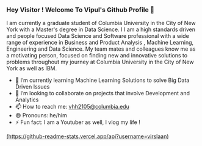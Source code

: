 ### Hey Visitor ! Welcome To Vipul's Github Profile 👋

I am currently a graduate student of Columbia University in the City of New York with a Master's degree in Data Science. I
I am a high standards driven and people focused Data Science and Software professional with a wide range of experience in Business and Product Analysis , Machine Learning, Engineering and Data Science. My team mates and colleagues know me as a motivating person, focused on finding new and innovative solutions to problems throughout my journey at Columbia University in the City of New York as well as IBM. 

- 🌱 I’m currently learning Machine Learning Solutions to solve Big Data Driven Issues
- 👯 I’m looking to collaborate on projects that involve Development and Analytics
- 📫 How to reach me: vhh2105@columbia.edu
- 😄 Pronouns: he/him
- ⚡ Fun fact: I am a Youtuber as well, I vlog my life !

[(https://github-readme-stats.vercel.app/api?username=virslaan)](https://github.com/anuraghazra/github-readme-stats)
